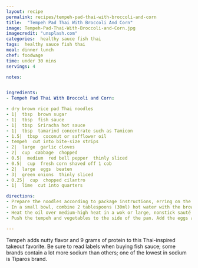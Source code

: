```yaml
---
layout: recipe
permalink: recipes/tempeh-pad-thai-with-broccoli-and-corn
title:  "Tempeh Pad Thai With Broccoli And Corn"
image: Tempeh-Pad-Thai-With-Broccoli-and-Corn.jpg
imagecredit: "unsplash.com"
categories:  healthy sauce fish thai
tags:  healthy sauce fish thai
meal: dinner lunch
chef: foodwage
time: under 30 mins
servings: 4

notes:


ingredients:
- Tempeh Pad Thai With Broccoli and Corn:

- dry brown rice pad Thai noodles
- 1|  tbsp  brown sugar
- 1|  tbsp  fish sauce
- 1|  tbsp  Sriracha hot sauce
- 1|  tbsp  tamarind concentrate such as Tamicon
- 1.5|  tbsp  coconut or safflower oil
- tempeh  cut into bite-size strips
- 2|  large  garlic cloves
- 2|  cup  cabbage  chopped
- 0.5|  medium  red bell pepper  thinly sliced
- 0.5|  cup  fresh corn shaved off 1 cob
- 2|  large  eggs  beaten
- 3|  green onions  thinly sliced
- 0.25|  cup  chopped cilantro
- 1|  lime  cut into quarters

directions:
- Prepare the noodles according to package instructions, erring on the side of slightly underdone (the noodles will continue to cook when stir-fried). Drain, rinse with cool water and set aside.
- In a small bowl, combine 2 tablespoons (30ml) hot water with the brown sugar, fish sauce, Sriracha and tamarind. Stir and set aside.
- Heat the oil over medium-high heat in a wok or large, nonstick sauté pan. Add the tempeh and stir-fry until browned in places, 2 minutes. Add the garlic and stir-fry until fragrant, 20 seconds. Add the cabbage, bell pepper and corn and stir-fry until the cabbage is wilted and tender, 2 minutes.
- Push the tempeh and vegetables to the side of the pan. Add the eggs and stir-fry until just cooked, 1 minute. Add the noodles and sauce mixture to the wok and stir-fry everything together until the noodles sear in places, 1–2 minutes. Add the green onions and toss to combine. Divide the noodles among 4 bowls and sprinkle with the cilantro. Serve with lime wedges on the side.

---
```


Tempeh adds nutty flavor and 9 grams of protein to this Thai-inspired takeout favorite. Be sure to read labels when buying fish sauce; some brands contain a lot more sodium than others; one of the lowest in sodium is Tiparos brand.